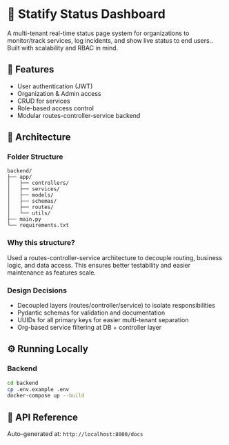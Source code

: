 # 🔧 Statify Status Dashboard

A multi-tenant real-time status page system for organizations to monitor/track services, log incidents, and show live status to end users.. Built with scalability and RBAC in mind.

## 🧩 Features

- User authentication (JWT)
- Organization & Admin access
- CRUD for services
- Role-based access control
- Modular routes-controller-service backend

## 🧠 Architecture

### Folder Structure

```shell
backend/
├── app/
│   ├── controllers/
│   ├── services/
│   ├── models/
│   ├── schemas/
│   ├── routes/
│   └── utils/
├── main.py
└── requirements.txt
```

### Why this structure?

Used a routes-controller-service architecture to decouple routing, business logic, and data access. This ensures better testability and easier maintenance as features scale.

### Design Decisions

- Decoupled layers (routes/controller/service) to isolate responsibilities
- Pydantic schemas for validation and documentation
- UUIDs for all primary keys for easier multi-tenant separation
- Org-based service filtering at DB + controller layer

## ⚙️ Running Locally

### Backend

```bash
cd backend
cp .env.example .env
docker-compose up --build
```

## 📜 API Reference

Auto-generated at: `http://localhost:8000/docs`
